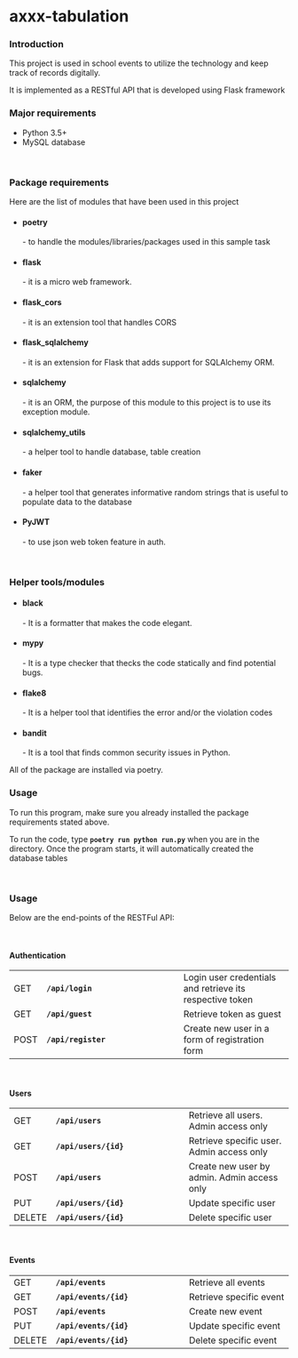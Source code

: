 # axxx-tabulation

<h3>Introduction</h3>
<p>This project is used in school events to utilize the technology and keep track of records digitally.</p>
<p>It is implemented as a RESTful API that is developed using Flask framework</p>

<h3>Major requirements</h3>
<ul>
  <li>Python 3.5+</li>
  <li>MySQL database</li>
</ul>

<br/>
<h3>Package requirements</h3>
<p>Here are the list of modules that have been used in this project</p>
<ul>
  <li><h4>poetry</h4> - to handle the modules/libraries/packages used in this sample task</li>
  <li><h4>flask</h4> - it is a micro web framework.</li>
  <li><h4>flask_cors</h4> - it is an extension tool that handles CORS</li>
  <li><h4>flask_sqlalchemy</h4> - it is an extension for Flask that adds support for SQLAlchemy ORM.</li>
  <li><h4>sqlalchemy</h4> - it is an ORM, the purpose of this module to this project is to use its exception module.</li>
  <li><h4>sqlalchemy_utils</h4> - a helper tool to handle database, table creation</li>
  <li><h4>faker</h4> - a helper tool that generates informative random strings that is useful to populate data to the database</li>
  <li><h4>PyJWT</h4> - to use json web token feature in auth.</li>
</ul>

<br/>
<h3>Helper tools/modules</h3>
<ul>
  <li><h4>black</h4> - It is a formatter that makes the code elegant.</li>
  <li><h4>mypy</h4> - It is a type checker that thecks the code statically and find potential bugs.</li>
  <li><h4>flake8</h4> - It is a helper tool that identifies the error and/or the violation codes </li>
  <li><h4>bandit</h4> - It is a tool that finds common security issues in Python.</li>
</ul>
<p>All of the package are installed via poetry.</p>

<h3>Usage</h3>
<p>To run this program, make sure you already installed the package requirements stated above.</p>
<p>To run the code, type <strong><code>poetry run python run.py</code></strong> when you are in the directory. 
Once the program starts, it will automatically created the database tables</p>

<br/>

<h3>Usage</h3>
<p>Below are the end-points of the RESTFul API:</p>
<br/>

<h4>Authentication</h4>
<table>
  <tr>
    <td>GET</td>
    <td width="50%"><strong><code>/api/login</code></strong></td>
    <td width="40%">Login user credentials and retrieve its respective token</td>
  </tr>
  <tr>
    <td>GET</td>
    <td width="50%"><strong><code>/api/guest</code></strong></td>
    <td width="40%">Retrieve token as guest</td>
  </tr>
  <tr>
    <td>POST</td>
    <td width="50%"><strong><code>/api/register</code></strong></td>
    <td width="40%">Create new user in a form of registration form</td>
  </tr>
</table>
<br/>

<h4>Users</h4>
<table>
  <tr>
    <td>GET</td>
    <td width="50%"><strong><code>/api/users</code></strong></td>
    <td width="40%">Retrieve all users. Admin access only</td>
  </tr>
  <tr>
    <td>GET</td>
    <td width="50%"><strong><code>/api/users/{id}</code></strong></td>
    <td width="40%">Retrieve specific user. Admin access only</td>
  </tr>
  <tr>
    <td>POST</td>
    <td width="50%"><strong><code>/api/users</code></strong></td>
    <td width="40%">Create new user by admin. Admin access only</td>
  </tr>
  <tr>
    <td>PUT</td>
    <td width="50%"><strong><code>/api/users/{id}</code></strong></td>
    <td width="40%">Update specific user</td>
  </tr>
  <tr>
    <td>DELETE</td>
    <td width="50%"><strong><code>/api/users/{id}</code></strong></td>
    <td width="40%">Delete specific user</td>
  </tr>
</table>
<br/>

<h4>Events</h4>
<table>
  <tr>
    <td>GET</td>
    <td width="50%"><strong><code>/api/events</code></strong></td>
    <td width="40%">Retrieve all events</td>
  </tr>
  <tr>
    <td>GET</td>
    <td width="50%"><strong><code>/api/events/{id}</code></strong></td>
    <td width="40%">Retrieve specific event</td>
  </tr>
  <tr>
    <td>POST</td>
    <td width="50%"><strong><code>/api/events</code></strong></td>
    <td width="40%">Create new event</td>
  </tr>
  <tr>
    <td>PUT</td>
    <td width="50%"><strong><code>/api/events/{id}</code></strong></td>
    <td width="40%">Update specific event</td>
  </tr>
  <tr>
    <td>DELETE</td>
    <td width="50%"><strong><code>/api/events/{id}</code></strong></td>
    <td width="40%">Delete specific event</td>
  </tr>
</table>
